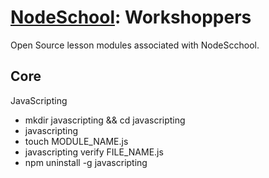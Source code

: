 # [NodeSchool](https://nodeschool.io): Workshoppers

Open Source lesson modules associated with NodeScchool.
## Core

<p>JavaScripting</p>
<ul>
  <li> mkdir javascripting && cd javascripting</li>
  <li> javascripting</li>
  <li> touch MODULE_NAME.js</li>
  <li> javascripting verify FILE_NAME.js</li>
  <li> npm uninstall -g javascripting</li>
</ul>
